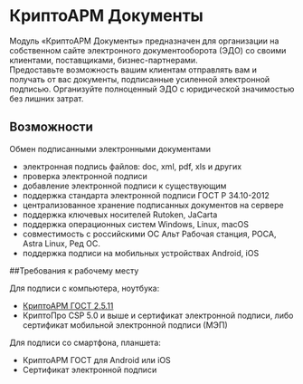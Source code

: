 # КриптоАРМ Документы

Модуль «КриптоАРМ Документы» предназначен для организации на собственном сайте электронного документооборота (ЭДО) со своими клиентами, поставщиками, бизнес-партнерами.   
Предоставьте возможность вашим клиентам отправлять вам и получать от вас документы, подписанные усиленной электронной подписью. Организуйте полноценный ЭДО с юридической значимостью без лишних затрат.



## Возможности

Обмен подписанными электронными документами

- электронная подпись файлов: doc, xml, pdf, xls и других
- проверка электронной подписи
- добавление электронной подписи к существующим 
- поддержка стандарта электронной подписи ГОСТ Р 34.10-2012
- централизованное хранение подписанных документов на сервере
- поддержка ключевых носителей Rutoken, JaCarta
- поддержка операционных систем Windows, Linux, macOS
- совместимость с российскими ОС Альт Рабочая станция, РОСА, Astra Linux, Ред ОС.
- поддержка подписи на мобильных устройствах Android, iOS


##Требования к рабочему месту

Для подписи с компьютера, ноутбука: 

- [КриптоАРМ ГОСТ 2.5.11](https://github.com/CryptoARM/CryptoARMGOST/releases/tag/v2.5.11)
- КриптоПро CSP 5.0 и выше и сертификат электронной подписи, либо сертификат мобильной электронной подписи (МЭП)


Для подписи со смартфона, планшета:

- КриптоАРМ ГОСТ для Android или iOS
- Сертификат электронной подписи 
